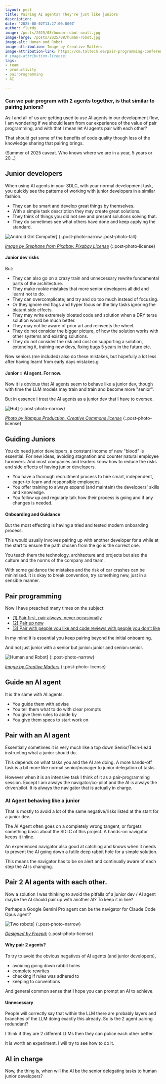 ```yaml
---
layout: post
title: Pairing AI agents? They're just like juniors
description: 
date: '2025-08-02T13:27:00.000Z'
author: flurdy
image: /posts/2025/08/human-robot-small.jpg
image-large: /posts/2025/08/human-robot.jpg
image-alt: Human and Robot
image-attribution: Image by Creative Matters
image-attribution-link: https://cm.taltech.ee/pair-programming-conference-cyprus
# image-attribution-license: 
tags:
- team
- productivity
- pairprogramming
- AI

---
```


### Can we pair program with 2 agents together, is that similar to pairing juniors?

As I and all of us are getting used to use AI agents in our development flow,
I am wondering if we should learn from our experience of the value of pair programming,
and with that I mean let AI agents pair with each other?

That should get some of the benefits of code quality though less of the knowledge sharing that pairing brings.

(Summer of 2025 caveat. Who knows where we are in a year, 5 years or 20...)

## Junior developers

When using AI agents in your SDLC, with your normal development task, you quickly see the patterns of working with junior developers in a similar fashion. 

- They can be smart and develop great things by themselves.
- With a simple task description they may create great solutions.
- They think of things you did not see and present solutions solving that.
- They do sometimes see what others have done and keep applying the standard.


![Android Girl Computer]({{site.baseurl}}/img/posts/2025/08/android-girl-computer-small.png)]
{:.post-photo-narrow .post-photo-tall}

_[Image by Stephane from Pixabay. Pixabay License](https://pixabay.com/illustrations/child-android-computer-girl-young-8803596/)_
{:.post-photo-license}

#### Junior dev risks

But:

- They can also go on a crazy train and unnecessary rewrite fundamental parts of the architecture.
- They make rookie mistakes that more senior developers all did and learnt not to do. 
- They can overcomplicate; and try and do too much instead of focusing.
- Or they ignore red flags and hyper focus on the tiny tasks ignoring the blatant side effects.
- They may write extremely bloated code and solution when a DRY terse solution would be much better.
- They may not be aware of prior art and reinvents the wheel.
- They do not consider the bigger picture, of how the solution works with other systems and existing solutions.
- They do not consider the risk and cost on supporting a solution, extending it, training new devs, fixing bugs 5 years in the future etc.

Now seniors (me included) also do these mistakes, but hopefully a lot less after having learnt from early days mistakes.g

#### Junior = AI agent. For now.

Now it is obvious that AI agents seem to behave like a junior dev, though with time the LLM models may train and train and become more "senior".

But in essence I treat the AI agents as a junior dev that I have to oversee.

![Hut]({{site.baseurl}}/img/posts/2025/08/surfing-teaching.jpg)]
{:.post-photo-narrow}

_[Photo by Kampus Production. Creative Commons license](https://www.pexels.com/photo/photo-of-man-guiding-a-boy-in-surfing-sea-waves-6299967/)_
{:.post-photo-license}

## Guiding Juniors

You do need junior developers, a constant income of new "blood" is essential. 
For new ideas, avoiding stagnation and counter natural employee turnovers.
And most companies and leaders know how to reduce the risks and side effects of having junior developers. 

- You have a thorough recruitment process to hire smart, independent, eager-to-learn and responsible employees.
- You offer training to always expand (and maintain) the developers' skills and knowledge.
- You follow up and regularly talk how their process is going and if any changes is needed.

#### Onboarding and Guidance

But the most effecting is having a tried and tested modern onboarding process. 

This would usually involves pairing up with another developer for a while at the start to ensure the path chosen from the go is the correct one.

You teach them the technology, architecture and projects but also the culture and the norms of the company and team. 

With some guidance the mistakes and the risk of car crashes can be minimised.
It is okay to break convention, try something new, just in a sensible manner.

## Pair programming

Now I have preached many times on the subject:

- [[1] Pair first, pair always, never occasionally](https://blog.flurdy.com/2017/03/pair-first-pair-always-never-occasionaly)
- [[2] Pair up now](https://blog.flurdy.com/2015/03/pair-up-now)
- [[3] Pair with people you like and code reviews with people you don't like](https://blog.flurdy.com/2013/11/code-review-with-people-you-dont-like)

In my mind it is essential you keep pairing beyond the initial onboarding. 

And not just junior with a senior but junior+junior and senior+senior.

![Human and Robot]({{site.baseurl}}/img/posts/2025/08/human-robot-small.jpg)]
{:.post-photo-narrow}

_[Image by Creative Matters](https://cm.taltech.ee/pair-programming-conference-cyprus)_
{:.post-photo-license}

## Guide an AI agent

It is the same with AI agents. 

- You guide them with advise
- You tell them what to do with clear prompts
- You give them rules to abide by
- You give them specs to start work on

## Pair with an AI agent

Essentially sometimes it is very much like a top down Senior/Tech-Lead instructing what a junior should do.

This depends on what tasks you and the AI are doing. 
A more hands-off task is a bit more like normal senior/manager to junior delegation of tasks.

However when it is an intensive task I think of it as a pair-programming session. 
Except I am always the navigator/co-pilot and the AI is always the driver/pilot. 
It is always the navigator that is actually in charge.

### AI Agent behaving like a junior

That is mostly to avoid a lot of the same negative/risks listed at the start for a junior dev.

The AI Agent often goes on a completely wrong tangent, or forgets something basic about the SDLC of this project. 
A hands-on navigator keeps it inline.

An experienced navigator also good at catching and knows when it needs to prevent the AI going down a futile deep rabbit hole for a simple solution.

This means the navigator has to be on alert and continually aware of each step the AI is changing.

## Pair 2 AI agents with each other.

Now a solution I was thinking to avoid the pitfalls of a junior dev / AI agent maybe the AI should pair up with another AI? To keep it in line?

Perhaps a Google Gemini Pro agent can be the navigator for Claude Code Opus agent?

![Two robots]({{site.baseurl}}/img/posts/2025/08/two-robots-work-together-small.jpg)]
{:.post-photo-narrow}

_[Designed by Freepik](https://www.freepik.com/premium-ai-image/two-futuristic-robots-work-together-laptop-showcasing-potential-ai-workplace_323753155.htm)_
{:.post-photo-license}

#### Why pair 2 agents?

To try to avoid the obvious negatives of AI agents (and junior developers),

- avoiding going down rabbit holes
- complete rewrites
- checking if rules was adhered to
- keeping to conventions

And general common sense that I hope you can prompt an AI to achieve.

#### Unnecessary

People will correctly say that within the LLM there are probably layers and branches of the LLM doing exactly this already. So is the 2 agent pairing redundant?

I think if they are 2 different LLMs then they can police each other better.

It is worth an experiment. I will try to see how to do it.

## AI in charge

Now, the thing is, when will the AI be the senior delegating tasks to human junior developers?
